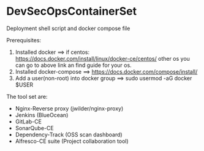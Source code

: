 # DevSecOpsContainerSet
Deployment shell script and docker compose file

Prerequisites:
1. Installed docker
    ==> if centos: https://docs.docker.com/install/linux/docker-ce/centos/
        other os you can go to above link an find guide for your os.
2. Installed docker-compose
    ==> https://docs.docker.com/compose/install/
3. Add a user(non-root) into docker group 
    ==> sudo usermod -aG docker $USER

The tool set are:
- Nginx-Reverse proxy (jwilder/nginx-proxy)
- Jenkins (BlueOcean)
- GitLab-CE
- SonarQube-CE
- Dependency-Track (OSS scan dashboard)
- Alfresco-CE suite (Project collaboration tool)
